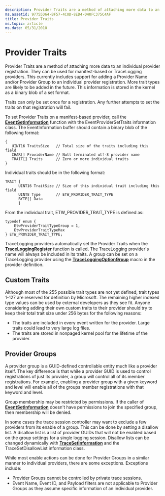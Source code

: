 ```yaml
---
description: Provider Traits are a method of attaching more data to an individual provider registration.
ms.assetid: 97755D64-BF57-4C0D-8ED4-040FC375C4AF
title: Provider Traits
ms.topic: article
ms.date: 05/31/2018
---
```


# Provider Traits

Provider Traits are a method of attaching more data to an individual provider registration. They can be used for manifest-based or TraceLogging providers. This currently includes support for adding a Provider Name and/or Provider Group to an individual provider registration. More trait types are likely to be added in the future. This information is stored in the kernel as a binary blob of a set format.

Traits can only be set once for a registration. Any further attempts to set the traits on that registration will fail.

To set Provider Traits on a manifest-based provider, call the [**EventSetInformation**](/windows/desktop/api/Evntprov/nf-evntprov-eventsetinformation) function with the EventProviderSetTraits information class. The EventInformation buffer should contain a binary blob of the following format:

``` syntax
{
   UINT16 TraitsSize   // Total size of the traits including this field
   CHAR[] ProviderName // Null terminated utf-8 provider name
   TRAIT[] Traits      // Zero or more individual traits
}
```

Individual traits should be in the following format:

``` syntax
TRAIT {
      UINT16 TraitSize // Size of this individual trait including this field
      UINT8 Type       // ETW_PROVIDER_TRAIT_TYPE
      BYTE[] Data
      }
```

From the individual trait, ETW\_PROVIDER\_TRAIT\_TYPE is defined as:

``` syntax
typedef enum {
    EtwProviderTraitTypeGroup = 1,
    EtwProviderTraitTypeMax
} ETW_PROVIDER_TRAIT_TYPE;
```

TraceLogging providers automatically set the Provider Traits when the [**TraceLoggingRegister**](/windows/win32/api/traceloggingprovider/nf-traceloggingprovider-traceloggingregister) function is called. The TraceLogging provider's name will always be included in its traits. A group can be set on a TraceLogging provider using the [**TraceLoggingOptionGroup**](/windows/win32/api/traceloggingprovider/nf-traceloggingprovider-traceloggingoptiongroup) macro in the provider definition.

## Custom Traits

Although most of the 255 possible trait types are not yet defined, trait types 1-127 are reserved for definition by Microsoft. The remaining higher indexed type values can be used by external developers as they see fit. Anyone considering adding their own custom traits to their provider should try to keep their total trait size under 256 bytes for the following reasons:

-   The traits are included in every event written for the provider. Large traits could lead to very large log files.
-   The traits are stored in nonpaged kernel pool for the lifetime of the provider.

## Provider Groups

A provider group is a GUID-defined controllable entity much like a provider itself. The key difference is that while a provider GUID is used to control registrations of just its provider, a group will control all of its member registrations. For example, enabling a provider group with a given keyword and level will enable all of the groups member registrations with that keyword and level.

Group membership may be restricted by permissions. If the caller of [**EventSetInformation**](/windows/desktop/api/Evntprov/nf-evntprov-eventsetinformation) doesn't have permissions to join the specified group, then membership will be denied.

In some cases the trace session controller may want to exclude a few providers from its enable of a group. This can be done by setting a disallow list. A disallow list is a list of provider GUIDs that will not be enabled based on the group settings for a single logging session. Disallow lists can be changed dynamically with [**TraceSetInformation**](/windows/win32/api/evntrace/nf-evntrace-tracesetinformation) and the TraceSetDisallowList information class.

While most enable actions can be done for Provider Groups in a similar manner to individual providers, there are some exceptions. Exceptions include:

-   Provider Groups cannot be controlled by private trace sessions.
-   Event Name, Event ID, and Payload filters are not applicable to Provider Groups as they assume specific information of an individual provider.

 

 
